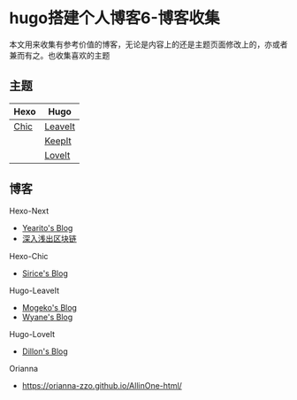 # hugo搭建个人博客6-博客收集


本文用来收集有参考价值的博客，无论是内容上的还是主题页面修改上的，亦或者兼而有之。也收集喜欢的主题

## 主题

| Hexo                                               | Hugo                                           |
| -------------------------------------------------- | ---------------------------------------------- |
| [Chic](https://github.com/Siricee/hexo-theme-Chic) | [LeaveIt](https://github.com/liuzc/LeaveIt)    |
|                                                    | [KeepIt](https://github.com/Fastbyte01/KeepIt) |
|                                                    | [LoveIt](https://github.com/dillonzq/LoveIt)   |

## 博客

Hexo-Next

- [Yearito's Blog](http://yearito.cn/)
- [深入浅出区块链](https://learnblockchain.cn/)

Hexo-Chic

- [Sirice's Blog](https://siricee.github.io/)

Hugo-LeaveIt

- [Mogeko's Blog](https://mogeko.me/)
- [Wyane's Blog](https://huaien.co/)

Hugo-LoveIt

- [Dillon's Blog](https://dillonzq.com/)

Orianna

-  https://orianna-zzo.github.io/AllinOne-html/ 




